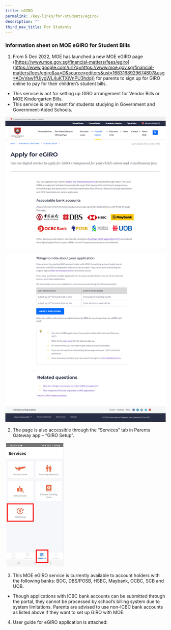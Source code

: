 ```yaml
---
title: eGIRO
permalink: /key-links/for-students/egiro/
description: ""
third_nav_title: For Students
---
```

### Information sheet on MOE eGIRO for Student Bills

1. From 5 Dec 2022, MOE has launched a new MOE eGIRO page ([https://www.moe.gov.sg/financial-matters/fees/egiro](https://www.google.com/url?q=https://www.moe.gov.sg/financial-matters/fees/egiro&sa=D&source=editors&ust=1683168929674807&usg=AOvVaw1fUjygWL4uKTXjVnPU3hdq)) for parents to sign up for GIRO online to pay for their children’s student bills.

*   This service is not for setting up GIRO arrangement for Vendor Bills or MOE Kindergarten Bills.
*   This service is only meant for students studying in Government and Government-Aided Schools.

![](/images/EGIRO/egiro1.png)

![](/images/EGIRO/image3.png)
![](/images/EGIRO/image2.png)

2.   The page is also accessible through the “Services” tab in Parents Gateway app – “GIRO Setup”.

![](/images/EGIRO/image5p.png)

3.  This MOE eGIRO service is currently available to account holders with the following banks: BOC, DBS/POSB, HSBC, Maybank, OCBC, SCB and UOB.  

*   Though applications with ICBC bank accounts can be submitted through the portal, they cannot be processed by school’s billing system due to system limitations. Parents are advised to use non-ICBC bank accounts as listed above if they want to set up GIRO with MOE.  

4.   User guide for eGIRO application is attached:
[](/files/egiro_user_guide.pdf)